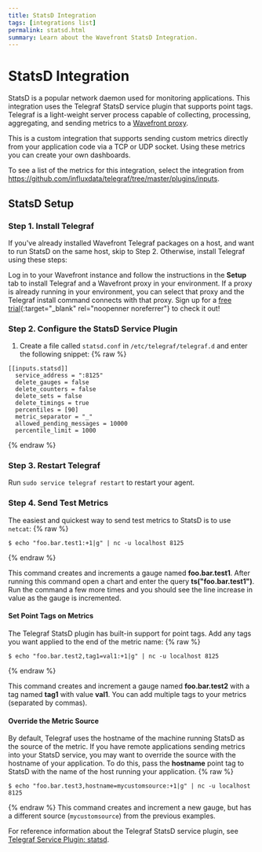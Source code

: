 ```yaml
---
title: StatsD Integration
tags: [integrations list]
permalink: statsd.html
summary: Learn about the Wavefront StatsD Integration.
---
```

# StatsD Integration

StatsD is a popular network daemon used for monitoring applications. This integration uses the Telegraf StatsD service plugin that supports point tags. Telegraf is a light-weight server process capable of collecting, processing, aggregating, and sending metrics to a [Wavefront proxy](https://docs.wavefront.com/proxies.html).

This is a custom integration that supports sending custom metrics directly from your application code via a TCP or UDP socket. Using these metrics you can create your own dashboards.


To see a list of the metrics for this integration, select the integration from <https://github.com/influxdata/telegraf/tree/master/plugins/inputs>.
## StatsD Setup



### Step 1. Install Telegraf

If you've already installed Wavefront Telegraf packages on a host, and want to run StatsD on the same host, skip to Step 2. Otherwise, install Telegraf using these steps:

Log in to your Wavefront instance and follow the instructions in the **Setup** tab to install Telegraf and a Wavefront proxy in your environment. If a proxy is already running in your environment, you can select that proxy and the Telegraf install command connects with that proxy. Sign up for a [free trial](http://wavefront.com/sign-up/?utm_source=docs.vmware.com&utm_medium=referral&utm_campaign=docs-front-page){:target="_blank" rel="noopenner noreferrer"} to check it out!

### Step 2. Configure the StatsD Service Plugin

1. Create a file called `statsd.conf` in `/etc/telegraf/telegraf.d` and enter the following snippet:
{% raw %}
```
[[inputs.statsd]]
  service_address = ":8125"
  delete_gauges = false
  delete_counters = false
  delete_sets = false
  delete_timings = true
  percentiles = [90]
  metric_separator = "_"
  allowed_pending_messages = 10000
  percentile_limit = 1000
```
{% endraw %}

### Step 3. Restart Telegraf

Run `sudo service telegraf restart` to restart your agent.

### Step 4. Send Test Metrics
 
The easiest and quickest way to send test metrics to StatsD is to use `netcat`:
{% raw %}
```shell
$ echo "foo.bar.test1:+1|g" | nc -u localhost 8125
```
{% endraw %}

This command creates and increments a gauge named **foo.bar.test1**. After running this command open a chart and enter the query **ts("foo.bar.test1")**. Run the command a few more times and you should see the line increase in value as the gauge is incremented.
 
#### Set Point Tags on Metrics
 
The Telegraf StatsD plugin has built-in support for point tags. Add any tags you want applied to the end of the metric name:
{% raw %}
```shell
$ echo "foo.bar.test2,tag1=val1:+1|g" | nc -u localhost 8125
```
{% endraw %}

This command creates and increment a gauge named **foo.bar.test2** with a tag named **tag1** with value **val1**. You can add multiple tags to your metrics (separated by commas).
 
#### Override the Metric Source
 
By default, Telegraf uses the hostname of the machine running StatsD as the source of the metric. If you have remote applications sending metrics into your StatsD service, you may want to override the source with the hostname of your application. To do this, pass the **hostname** point tag to StatsD with the name of the host running your application.
{% raw %}
```shell
$ echo "foo.bar.test3,hostname=mycustomsource:+1|g" | nc -u localhost 8125
```
{% endraw %}
This command creates and increment a new gauge, but has a different source (`mycustomsource`) from the previous examples.

For reference information about the Telegraf StatsD service plugin, see [Telegraf Service Plugin: statsd](https://github.com/influxdata/telegraf/tree/master/plugins/inputs/statsd).

